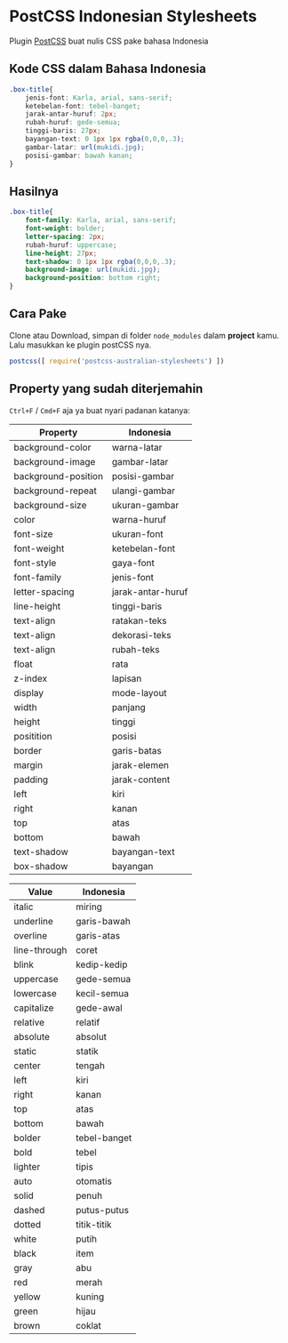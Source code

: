 # PostCSS Indonesian Stylesheets

Plugin [PostCSS] buat nulis CSS pake bahasa Indonesia

[PostCSS]: https://github.com/postcss/postcss

## Kode CSS dalam Bahasa Indonesia
```css
.box-title{
    jenis-font: Karla, arial, sans-serif;
    ketebelan-font: tebel-banget;
    jarak-antar-huruf: 2px;
    rubah-huruf: gede-semua;
    tinggi-baris: 27px;
    bayangan-text: 0 1px 1px rgba(0,0,0,.3);
    gambar-latar: url(mukidi.jpg);
    posisi-gambar: bawah kanan;
}
```

## Hasilnya
```css
.box-title{
    font-family: Karla, arial, sans-serif;
    font-weight: bolder;
    letter-spacing: 2px;
    rubah-huruf: uppercase;
    line-height: 27px;
    text-shadow: 0 1px 1px rgba(0,0,0,.3);
    background-image: url(mukidi.jpg);
    background-position: bottom right;
}
```

## Cara Pake

Clone atau Download, simpan di folder `node_modules` dalam **project** kamu. Lalu masukkan ke plugin postCSS nya.
```js
postcss([ require('postcss-australian-stylesheets') ])
```

## Property yang sudah diterjemahin
`Ctrl+F` / `Cmd+F` aja ya buat nyari padanan katanya:

Property | Indonesia
--- | ---
background-color | warna-latar
background-image | gambar-latar
background-position | posisi-gambar
background-repeat | ulangi-gambar
background-size | ukuran-gambar
color | warna-huruf
font-size | ukuran-font
font-weight | ketebelan-font
font-style | gaya-font
font-family | jenis-font
letter-spacing | jarak-antar-huruf
line-height | tinggi-baris
text-align | ratakan-teks
text-align | dekorasi-teks
text-align | rubah-teks
float | rata
z-index | lapisan
display | mode-layout
width | panjang
height | tinggi
positition | posisi
border | garis-batas
margin | jarak-elemen
padding | jarak-content
left | kiri
right | kanan
top | atas
bottom | bawah
text-shadow | bayangan-text
box-shadow | bayangan

Value | Indonesia
--- | ---
italic | miring
underline | garis-bawah
overline | garis-atas
line-through | coret
blink | kedip-kedip
uppercase | gede-semua
lowercase | kecil-semua
capitalize | gede-awal
relative | relatif
absolute | absolut
static | statik
center | tengah
left | kiri
right | kanan
top | atas
bottom | bawah
bolder | tebel-banget
bold | tebel
lighter | tipis
auto | otomatis
solid | penuh
dashed | putus-putus
dotted | titik-titik
white | putih
black | item
gray | abu
red | merah
yellow | kuning
green | hijau
brown | coklat
